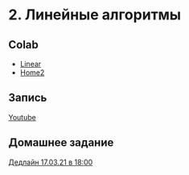 # 2. Линейные алгоритмы

## Colab
* [Linear](https://colab.research.google.com/github/samstikhin/ml2022/blob/master/02-Linear/Linear.ipynb)
* [Home2](https://colab.research.google.com/github/samstikhin/ml2022/blob/master/02-Linear/HomeLinear.ipynb)

## Запись
[Youtube](https://youtu.be/_dToYNPf9PQ?feature=shared)


## Домашнее задание
[Дедлайн 17.03.21 в 18:00](https://ulearn.me/course/ml/Matrichnye_proizvodnye_2ae75f17-75b9-41f9-80dd-4b2d854fe65d)
